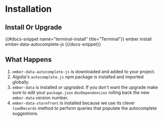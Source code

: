 # Installation

## Install Or Upgrade

{{#docs-snippet name="terminal-install" title="Terminal"}}
  ember install ember-data-autocomplete-js
{{/docs-snippet}}

## What Happens

1. `ember-data-autocomplete-js` is downloaded and added to your project.
1. Algolia's `autocomplete.js` npm package is installed and imported globally.
1. `ember-data` is installed *or upgraded*.  If you don't want the upgrade make sure
to edit your `package.json` `devDependencies` rolling back the new `ember-data` version
number.
1. `ember-data-storefront` is installed because we use its clever `loadRecords` 
method to perform queries that populate the autocomplete suggestions.
